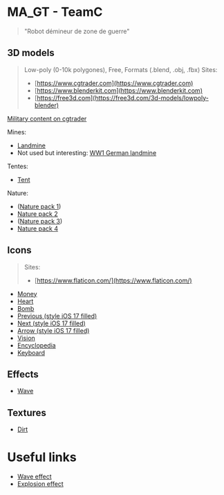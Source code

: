 # MA_GT - TeamC

> "Robot démineur de zone de guerre"

## 3D models

> Low-poly (0-10k polygones), Free, Formats (.blend, .obj, .fbx)
> Sites:
> - [https://www.cgtrader.com](https://www.cgtrader.com)
> - [https://www.blenderkit.com](https://www.blenderkit.com)
> - [https://free3d.com](https://free3d.com/3d-models/lowpoly-blender)

[Military content on cgtrader](https://www.cgtrader.com/3d-models/military?free=1&low_poly=1&polygon_range%5B%5D=range_0_5000&polygon_range%5B%5D=range_5000_10000&file_types%5B%5D=12&file_types%5B%5D=5&file_types%5B%5D=21)

Mines:
- [Landmine](https://www.cgtrader.com/free-3d-models/military/other/landnine)
- Not used but interesting: [WW1 German landmine](https://www.cgtrader.com/free-3d-models/military/rocketry/ww1-german-landmine-tellermine-asset)

Tentes:
- [Tent](https://www.cgtrader.com/free-3d-models/military/other/military-tent-d642f7a8-49b1-4e77-a806-756465d60298)

Nature:
- ([Nature pack 1](https://www.cgtrader.com/free-3d-models/exterior/landscape/low-poly-forest-nature-set-free-trial))
- [Nature pack 2](https://www.cgtrader.com/free-3d-models/exterior/landscape/low-poly-forest-pack-1800d494-645a-4ed5-b478-bf64eaa04f99)
- ([Nature pack 3](https://www.cgtrader.com/free-3d-models/exterior/landscape/low-poly-natures))
- [Nature pack 4](https://www.cgtrader.com/free-3d-models/plant/leaf/low-poly-plant-set)

## Icons

> Sites:
> - [https://www.flaticon.com/](https://www.flaticon.com/)

- [Money](https://www.flaticon.com/free-icon/money_12740855?term=money&page=1&position=7&origin=search&related_id=12740855)
- [Heart](https://www.flaticon.com/free-icon/heart_14959892?term=robotic+heart&page=2&position=13&origin=search&related_id=14959892)
- [Bomb](https://www.flaticon.com/free-icon/bomb_891013?term=bomb&page=1&position=12&origin=search&related_id=891013)
- [Previous (style iOS 17 filled)](https://icons8.com/icons/set/previous--white)
- [Next (style iOS 17 filled)](https://icons8.com/icons/set/next--white)
- [Arrow (style iOS 17 filled)](https://icons8.com/icons/set/arrow--white)
- [Vision](https://www.flaticon.com/free-icon/telescope_1355898?term=telescope&page=1&position=25&origin=search&related_id=1355898)
- [Encyclopedia](https://www.flaticon.com/free-icon/book_10433048?term=book&page=1&position=22&origin=search&related_id=10433048)
- [Keyboard](https://www.flaticon.com/free-icon/keyboard_2330480?term=keyboard+button&page=9&position=32&origin=search&related_id=2330480)

## Effects

- [Wave](https://www.vecteezy.com/png/21625120-white-circle-png)

## Textures

- [Dirt](https://cdn.architextures.org/textures/23/5/soil-none-5i4x9p.jpg)

# Useful links

- [Wave effect](https://www.youtube.com/watch?v=byxivSC1xYM&t=8s)
- [Explosion effect](https://www.youtube.com/watch?v=cvQiQglPI18)
